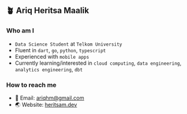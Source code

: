 ## 🪴 Ariq Heritsa Maalik

### Who am I
- `Data Science Student` at `Telkom University`
- Fluent in `dart`, `go`, `python`, `typescript`
- Experienced with `mobile apps`
- Currently learning/interested in `cloud computing`, `data engineering`, `analytics engineering`, `dbt`

### How to reach me

- 📧 Email: <a href="mailto:ariqhm@gmail.com">ariqhm@gmail.com</a>
- 🌏 Website: <a href="https://heritsam.dev">heritsam.dev</a>
